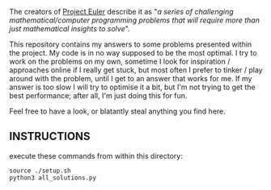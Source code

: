 The creators of [Project Euler](https://projecteuler.net/) describe it as "*a series of challenging mathematical/computer programming problems that will require more than just mathematical insights to solve*".

This repository contains my answers to some problems presented within the project. My code is in no way supposed to be the most optimal. I try to work on the problems on my own, sometime I look for inspiration / approaches online if I really get stuck, but most often I prefer to tinker / play around with the problem, until I get to an answer that works for me. If my answer is too slow I will try to optimise it a bit, but I'm not trying to get the best performance; after all, I'm just doing this for fun.

Feel free to have a look, or blatantly steal anything you find here.

## INSTRUCTIONS

execute these commands from within this directory:
```
source ./setup.sh
python3 all_solutions.py
```
